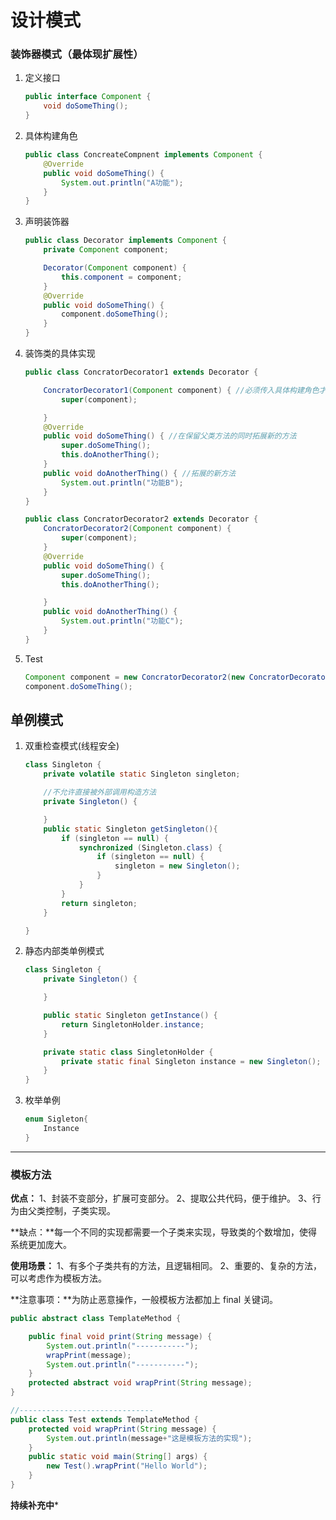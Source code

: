 #  设计模式



###  装饰器模式（最体现扩展性）

 1. 定义接口

    ```java
    public interface Component {
        void doSomeThing();
    }
    ```

2. 具体构建角色

    ```java
    public class ConcreateCompnent implements Component {
        @Override
        public void doSomeThing() {
            System.out.println("A功能");
        }
    }
    ```

3. 声明装饰器

    ```java
    public class Decorator implements Component {
        private Component component;
    
        Decorator(Component component) { 
            this.component = component;
        }
        @Override
        public void doSomeThing() {
            component.doSomeThing();
        }
    }
    
    ```

4. 装饰类的具体实现

    ```java
    public class ConcratorDecorator1 extends Decorator {
    
        ConcratorDecorator1(Component component) { //必须传入具体构建角色才能够装饰
            super(component);
    
        }
        @Override
        public void doSomeThing() { //在保留父类方法的同时拓展新的方法
            super.doSomeThing();
            this.doAnotherThing();
        }
        public void doAnotherThing() { //拓展的新方法
            System.out.println("功能B");
        }
    }
    
    public class ConcratorDecorator2 extends Decorator {
        ConcratorDecorator2(Component component) {
            super(component);
        }
        @Override
        public void doSomeThing() {  
            super.doSomeThing();
            this.doAnotherThing();
    
        }
        public void doAnotherThing() {
            System.out.println("功能C");
        }
    }
    
    ```

5. Test

    ```java
    Component component = new ConcratorDecorator2(new ConcratorDecorator1(new ConcreateCompnent())); //具体构建对象new ConreateComponent（）同时具有了装饰器1和在装饰器2所提供的拓展方法
    component.doSomeThing(); 
    ```


## 单例模式

1. 双重检查模式(线程安全)

   ```java
   class Singleton {
       private volatile static Singleton singleton;
   
       //不允许直接被外部调用构造方法
       private Singleton() {
   
       }
       public static Singleton getSingleton(){
           if (singleton == null) {
               synchronized (Singleton.class) {
                   if (singleton == null) {
                       singleton = new Singleton();
                   }
               }
           }
           return singleton;
       }
   
   }
   ```

2. 静态内部类单例模式

   ```java
   class Singleton {
       private Singleton() {
   
       }
   
       public static Singleton getInstance() {
           return SingletonHolder.instance;
       }
   
       private static class SingletonHolder {
           private static final Singleton instance = new Singleton();
       }
   }
   ```

   

3. 枚举单例

   ```java
   enum Sigleton{
       Instance
   }
   ```

****

### 模板方法

**优点：** 1、封装不变部分，扩展可变部分。 2、提取公共代码，便于维护。 3、行为由父类控制，子类实现。

**缺点：**每一个不同的实现都需要一个子类来实现，导致类的个数增加，使得系统更加庞大。

**使用场景：** 1、有多个子类共有的方法，且逻辑相同。 2、重要的、复杂的方法，可以考虑作为模板方法。

**注意事项：**为防止恶意操作，一般模板方法都加上 final 关键词。

```java
public abstract class TemplateMethod {

    public final void print(String message) {
        System.out.println("-----------");
        wrapPrint(message);
        System.out.println("-----------");
    }
    protected abstract void wrapPrint(String message);
}

//------------------------------
public class Test extends TemplateMethod {
    protected void wrapPrint(String message) {
        System.out.println(message+"这是模板方法的实现");
    }
    public static void main(String[] args) {
        new Test().wrapPrint("Hello World");
    }
}
```



**持续补充中***

